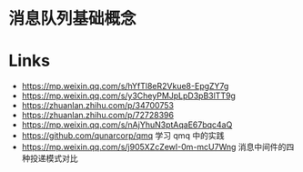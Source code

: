 # 消息队列基础概念

# Links

- https://mp.weixin.qq.com/s/hYfTl8eR2Vkue8-EpgZY7g
- https://mp.weixin.qq.com/s/y3CheyPMJpLpD3pB3lTT9g
- https://zhuanlan.zhihu.com/p/34700753
- https://zhuanlan.zhihu.com/p/72728396
- https://mp.weixin.qq.com/s/nAjYhuN3ptAqaE67bqc4aQ
- https://github.com/qunarcorp/qmq 学习 qmq 中的实践
- https://mp.weixin.qq.com/s/j905XZcZewI-0m-mcU7Wng 消息中间件的四种投递模式对比
